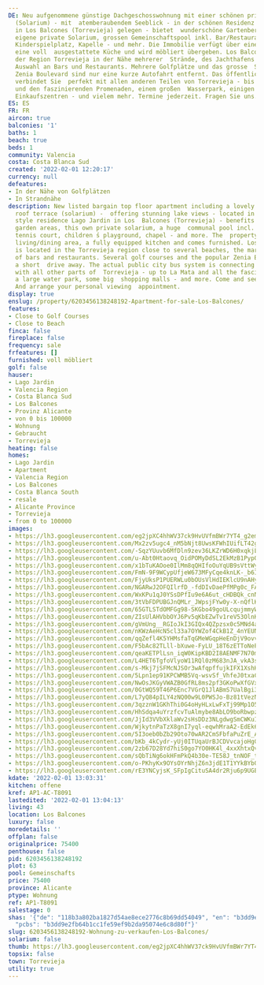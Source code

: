 ```yaml
---
DE: Neu aufgenommene günstige Dachgeschosswohnung mit einer schönen privaten Dachterrasse
  (Solarium) - mit  atemberaubendem Seeblick - in der schönen Residenz Lago Jardin
  in Los Balcones (Torrevieja) gelegen - bietet  wunderschöne Gartenbereiche, das
  eigene private Solarium, grossen Gemeinschaftspool inkl. Bar/Restaurant,  Tennisplatz,
  Kinderspielplatz, Kapelle - und mehr. Die Immobilie verfügt über einen offenen Wohn-/Essbereich,
  eine voll  ausgestattete Küche und wird möbliert übergeben. Los Balcones liegt in
  der Region Torrevieja in der Nähe mehrerer  Strände, des Jachthafens und einer großen
  Auswahl an Bars und Restaurants. Mehrere Golfplätze und das grosse  Shopping Centre
  Zenia Boulevard sind nur eine kurze Autofahrt entfernt. Das öffentliche Stadtbussystem
  verbindet Sie  perfekt mit allen anderen Teilen von Torrevieja - bis nach La Mata
  und den faszinierenden Promenaden, einem großen  Wasserpark, einigen weiteren großen
  Einkaufszentren - und vielem mehr. Termine jederzeit. Fragen Sie uns.
ES: ES
FR: FR
aircon: true
balconies: '1'
baths: 1
beach: true
beds: 1
community: Valencia
costa: Costa Blanca Sud
created: '2022-02-01 12:20:17'
currency: null
defeatures:
- In der Nähe von Golfplätzen
- In Strandnähe
description: New listed bargain top floor apartment including a lovely fully private
  roof terrace (solarium) -  offering stunning lake views - located in the nice Spanish
  style residence Lago Jardin in Los  Balcones (Torrevieja) - benefits from beautiful
  garden areas, this own private solarium, a huge  communal pool incl. Bar / restaurant,
  tennis court, children ́s playground, chapel - and more. The  property has an open
  living/dining area, a fully equipped kitchen and comes furnished. Los  Balcones
  is located in the Torrevieja region close to several beaches, the marina and a wide  selection
  of bars and restaurants. Several golf courses and the popular Zenia Boulevard are
  a short  drive away. The actual public city bus system is connecting you perfectly
  with all other parts of  Torrevieja - up to La Mata and all the fascinating promenades,
  a large water park, some big  shopping malls - and more. Come and see yourself.
  And arrange your personal viewing  appointment.
display: true
enslug: /property/6203456138248192-Apartment-for-sale-Los-Balcones/
features:
- Close to Golf Courses
- Close to Beach
finca: false
fireplace: false
frequency: sale
frfeatures: []
furnished: voll möbliert
golf: false
hauser:
- Lago Jardin
- Valencia Region
- Costa Blanca Sud
- Los Balcones
- Provinz Alicante
- von 0 bis 100000
- Wohnung
- Gebraucht
- Torrevieja
heating: false
homes:
- Lago Jardin
- Apartment
- Valencia Region
- Los Balcones
- Costa Blanca South
- resale
- Alicante Province
- Torrevieja
- from 0 to 100000
images:
- https://lh3.googleusercontent.com/eg2jpXC4hhWV37ck9HvUVfmBWr7YT4_g2em87qqulmnxhtsaQRDRplbLYVsNGOsILcJI0vjzJkvsVskive0-jYJKkZ_UllMp=w640-rj-e30-l100
- https://lh3.googleusercontent.com/Mx2zv5ugc4_nM5bNjt8UwsKFWhIUifLT42gS_hbniCHFdOHqZiELSZQTWifnjrcfVdaw9ttRwD1c4iKq5bpqCHhOywPhl_ubdQ=w640-rj-e30-l100
- https://lh3.googleusercontent.com/-SqzYUuvb6MfDln9zev36LKZrWD6H0xqkjLkm722f2QIDdYWTzNBZobLhzqioPgwbYa4oDBYeANWH0ZNAjmO9sQD1KYHEVOecA=w640-rj-e30-l100
- https://lh3.googleusercontent.com/u-Abt0Htaovq_OidPOMyDdSL2EkMzB1PypQYonIoQMibnHjt1iMoyQJpbeCkzSLWNSySASzPrhUMf8Cqkw4UhNMQoFVOFGILrA=w640-rj-e30-l100
- https://lh3.googleusercontent.com/x1bTuKAOoe0IlMm8qQHIfoOuYqUB9sVttWy0jU-1vL9gQGx3TTCqwBspGuHN9XbPs0rda8UxCRE3u5BzA-SvyaE6yAXrG5b4=w640-rj-e30-l100
- https://lh3.googleusercontent.com/FmN-9F9WCypUfjeW673MFyCqe4knLK-_b6Izd3fSp6Eu_51ngxbnjTYWKhXRorj0X9Pe4-OIsngbBOBKdp2dX8MBhz1xPvVM=w640-rj-e30-l100
- https://lh3.googleusercontent.com/FjyUksP1PUERWLu0bOUsVlHdIEKlcU9nAHyEIoNeAbMHsdDhp64WvOuQKfSu76V0NCB9lH9ha85EE45Yn4k6Ql_qkBLbV5-44w=w640-rj-e30-l100
- https://lh3.googleusercontent.com/NGARwJ2OFQIlrfD_-fdDIvDaePfMPg0c_FAsRH8Ky-nWxb85EoOT-JG_ydVI-IiqpQn_vLDmlsr1cazjLblielyPpCpeZw7Gdw=w640-rj-e30-l100
- https://lh3.googleusercontent.com/WxKPu1qJ0YSsDPfIu9e6A6ut_cHDBQk_cnN8MCKcG5TJ6MehSR67eG1T8wS22ZEouUm514Tl0--EkaNrf1cGqJzKEcKaADh_cw=w640-rj-e30-l100
- https://lh3.googleusercontent.com/3tVbFDPUBGJnQMLr_JWpsjFYw0y-X-nQflKA5Deszt2nZEX1Tbp6st4TzTzePAbz5_UlyHzpoJp2t9yE_oLiBvjkERWcaX45G50=w640-rj-e30-l100
- https://lh3.googleusercontent.com/65GTLSTdOMFGg98-SKGbo49goULcqujmmyWHLLO18adMSgbUEXh-O6bd9Q_GAHM4pSNMqUCTab23gA86vdccmHshNh4_BFjk=w640-rj-e30-l100
- https://lh3.googleusercontent.com/ZIsUlAHVbbOYJ6Pv5qKbEZwTv1reV53OlnKdsFJybm8NeUB991IV2jPSVq-oqEo2v6X0-uHClwwgSzkgupShI7vMTPeBSwAg=w640-rj-e30-l100
- https://lh3.googleusercontent.com/gVmUng__RGIoJkI3GIQx4QZpzsx0c5MNd4alsm0-Fs8Rh0ZlSYD5m0rfQdowCWSPOL-jRNp57_gOaW5ZRmsvhdQzD06I17jVjQ=w640-rj-e30-l100
- https://lh3.googleusercontent.com/nKWzAeHcN5cl33a7OYWZof4CkB1Z_4nYEUNMbBHdzPnCTYWOY3S4bod2jThT1fMtgVK41qzctThHvy56gl6jSak5CZXB1_48OqQ=w640-rj-e30-l100
- https://lh3.googleusercontent.com/qqZefl4K5YHMsfaTqGMeWGqpHeEnDjV9ovvcVIzHoXJO9j_ypUxd3OkV74uh_keQL_X8v6AdkmdT9gxELWfc1N0Te-iR9NLQcw=w640-rj-e30-l100
- https://lh3.googleusercontent.com/F5bAc82TLll-bXuwe-FyLU_18T6zETToNeP5n1gyApxIh7CTZCuAGhjthJRQJg9XtArhkoSA-QaVKMuiKq7VMeGrGAnww3uA=w640-rj-e30-l100
- https://lh3.googleusercontent.com/qeaKETPlLsn_iqW0KipKBD2I8AENMF7N70mnE6xPwvEsTcEQkL4o7roJWIX4KjfDPK94JWx9cAn6mnGaj3L92r7ONnDGbAAvcg=w640-rj-e30-l100
- https://lh3.googleusercontent.com/L4HET6TgfoVlyoW11RQl0zM683nJA_vkA3sCO2awxiRtHJ_LNVIrRqRoi2GqyBcUNST08a5lktUzN6evIAQND7EFFbFlU-MhuA=w640-rj-e30-l100
- https://lh3.googleusercontent.com/s-Mkj7jSFMcNJSOr3wAfqpffujkIFX1XshHVyWEk6BHQVzsv5wAnTsCoYKgQJQrKWLBXhaSH3Wjym1tlTnRFGyMj0uY7w1VN7g=w640-rj-e30-l100
- https://lh3.googleusercontent.com/5Lpn1ep91KPCWMB5Vq-wsvSf_VhfeJ0txaCzxxnPyBOKI_6YIzB9lSMdo0OML3a0jHe-7guCCZ1CnuqqrHB8g1EeqEKmyIA7i1U=w640-rj-e30-l100
- https://lh3.googleusercontent.com/NwOsJKGyVWAZB0GfRL8ms2pf3GKoPwXfGVxtrKw2DNH3fri8MQ3mMXBodjydpEQtte1MqIcNG3gpB2749NygPU5jf5iB4WKKSw=w640-rj-e30-l100
- https://lh3.googleusercontent.com/0GtWQ59T46P6Enc7VGrQ1JlABmS7UalBgi3Sd3aM2hLBadlUn7bi2pLpoylAmO5kJvpu7TrY5JzUtZKvCK4z0fb6qPUveMte=w640-rj-e30-l100
- https://lh3.googleusercontent.com/L7yQ84pILY4zNQ00w9L0PWSJo-Bz81tVezNxPDY5ZABSzRevbhZBfKIeDzNqyFg158FFjYW8wZxMPc8-M3XMWWYEeX44HrgL1Q=w640-rj-e30-l100
- https://lh3.googleusercontent.com/3qzznW1GKhThi0G4oHyHLxLwFxTj99Mp1O55wSuDF0inWxVSCYyNeYLov_8iarbF5j3KfWupL9srL4STawqc5v_LkwnFiD-ZvAg=w640-rj-e30-l100
- https://lh3.googleusercontent.com/HhSdqa4uYrzfcvTuAlmybe8AbLO9boRbwpzOD21XTG_blDKlU_3RgweSRIJz3g9Q94VhFfVKTbGCXOK9Wj0QvfBz_uHpTFbWOA=w640-rj-e30-l100
- https://lh3.googleusercontent.com/JjId3VVbXklaWv2sHsDDz3NLgdwgSmCWKuIM2Ylodx3-mmoBS1P6wUBNl3-SCpJxNvwX0AvpTVQbwZgzTz6aFmvJPZwlY8q_ZQ=w640-rj-e30-l100
- https://lh3.googleusercontent.com/WjkytnPaTzX8gnI7yql-eqwhMraA2-EdEk61X-8N4pY-QRDemx1rDUxy0xhX575ac62xnfs-uwrg9P0V-rbxSNjsvLK3j5JtmYI=w640-rj-e30-l100
- https://lh3.googleusercontent.com/5I3oeb0bZb29Oto70wAR2CmSFbfaPuZrE_AVJbBW8w08Yw-798JwzcD7wHzmCyXl72YOI90rMa-Z74rfazHRD5tbshkDpv-M=w640-rj-e30-l100
- https://lh3.googleusercontent.com/bKb_4kCydr-yUj0ITUqaUrBJCDVvcajoHgGdbZ7EH556jiF6OA-9uFAa7KB3xLjDv9Y08qoV20Iyd0ljupqPMkJJ1lXljBPwsQ=w640-rj-e30-l100
- https://lh3.googleusercontent.com/2zb67D28Yd7hiS0go7YO0HK4l_4xxXhtxQvOwIVFgkcT5hjWxx91rZLiDc-jRjmW34AcI9W5AzskQ0mD_I_2WaBZfkVq4huEtw=w640-rj-e30-l100
- https://lh3.googleusercontent.com/sQbTiNg6okHFmPkQ4b30e-TE58J_tnNOF_teGCUFZKbbjFz_TarlikxQYjIkD5C4Ps_lDtw6F8clbmLa-3UBr8XTUOK2n2_FGek=w640-rj-e30-l100
- https://lh3.googleusercontent.com/o-PKhyKx9OYsOYrNhjZ6n3jdE1T1YYkBYb0dhUabgKCVbSuPLdPFV2ZQlgOq-tHSbWSc3Q5N400HiFqF4sKUW7QfVzDdtGni5Q=w640-rj-e30-l100
- https://lh3.googleusercontent.com/rE3YNCyjsK_SFpIgCituSA4dr2Rju6p9UGEiDzoJfqLG4rlSulmjHACFqWl5bZE0-AbYoJFSv0oFYingvpBcnCXm5KqPUIKNPg=w640-rj-e30-l100
kdate: '2022-02-01 13:03:31'
kitchen: offene
kref: AP1-AC-T8091
lastedited: '2022-02-01 13:04:13'
living: 43
location: Los Balcones
luxury: false
moredetails: ''
offplan: false
originalprice: 75400
penthouse: false
pid: 6203456138248192
plot: 63
pool: Gemeinschafts
price: 75400
province: Alicante
ptype: Wohnung
ref: AP1-T8091
salestage: 0
shas: '{"de": "118b3a802ba1827d54ae8ece2776c8b69dd54049", "en": "b3dd9e2fb64b1cc1fe59ef9b2da95074e6c8d80f",
  "pcbs": "b3dd9e2fb64b1cc1fe59ef9b2da95074e6c8d80f"}'
slug: 6203456138248192-Wohnung-zu-verkaufen-Los-Balcones/
solarium: false
thumb: https://lh3.googleusercontent.com/eg2jpXC4hhWV37ck9HvUVfmBWr7YT4_g2em87qqulmnxhtsaQRDRplbLYVsNGOsILcJI0vjzJkvsVskive0-jYJKkZ_UllMp=w400-h240-n-rj-e30-l100
topsix: false
town: Torrevieja
utility: true
---
```

